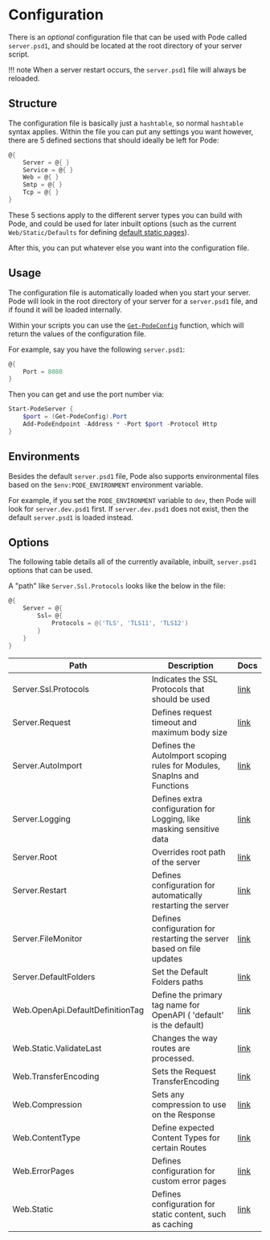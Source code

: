 # Configuration

There is an *optional* configuration file that can be used with Pode called `server.psd1`, and should be located at the root directory of your server script.

!!! note
    When a server restart occurs, the `server.psd1` file will always be reloaded.

## Structure

The configuration file is basically just a `hashtable`, so normal `hashtable` syntax applies. Within the file you can put any settings you want however, there are 5 defined sections that should ideally be left for Pode:

```powershell
@{
    Server = @{ }
    Service = @{ }
    Web = @{ }
    Smtp = @{ }
    Tcp = @{ }
}
```

These 5 sections apply to the different server types you can build with Pode, and could be used for later inbuilt options (such as the current `Web/Static/Defaults` for defining [default static pages](../Routes/Overview#default-pages)).

After this, you can put whatever else you want into the configuration file.

## Usage

The configuration file is automatically loaded when you start your server. Pode will look in the root directory of your server for a `server.psd1` file, and if found it will be loaded internally.

Within your scripts you can use the [`Get-PodeConfig`](../../Functions/Utilities/Get-PodeConfig) function, which will return the values of the configuration file.

For example, say you have the following `server.psd1`:

```powershell
@{
    Port = 8080
}
```

Then you can get and use the port number via:

```powershell
Start-PodeServer {
    $port = (Get-PodeConfig).Port
    Add-PodeEndpoint -Address * -Port $port -Protocol Http
}
```

## Environments

Besides the default `server.psd1` file, Pode also supports environmental files based on the `$env:PODE_ENVIRONMENT` environment variable.

For example, if you set the `PODE_ENVIRONMENT` variable to `dev`, then Pode will look for `server.dev.psd1` first. If `server.dev.psd1` does not exist, then the default `server.psd1` is loaded instead.

## Options

The following table details all of the currently available, inbuilt, `server.psd1` options that can be used.

A "path" like `Server.Ssl.Protocols` looks like the below in the file:

```powershell
@{
    Server = @{
        Ssl= @{
            Protocols = @('TLS', 'TLS11', 'TLS12')
        }
    }
}
```

| Path                             | Description                                                             | Docs                                                                    |
| -------------------------------- | ----------------------------------------------------------------------- | ----------------------------------------------------------------------- |
| Server.Ssl.Protocols             | Indicates the SSL Protocols that should be used                         | [link](../Certificates)                                                 |
| Server.Request                   | Defines request timeout and maximum body size                           | [link](../RequestLimits)                                                |
| Server.AutoImport                | Defines the AutoImport scoping rules for Modules, SnapIns and Functions | [link](../Scoping)                                                      |
| Server.Logging                   | Defines extra configuration for Logging, like masking sensitive data    | [link](../Logging/Overview)                                             |
| Server.Root                      | Overrides root path of the server                                       | [link](../Misc/ServerRoot)                                              |
| Server.Restart                   | Defines configuration for automatically restarting the server           | [link](../Restarting/Types/AutoRestarting)                              |
| Server.FileMonitor               | Defines configuration for restarting the server based on file updates   | [link](../Restarting/Types/FileMonitoring)                              |
| Server.DefaultFolders            | Set the Default Folders paths                                           | [link](../Routes/Utilities/StaticContent/#changing-the-default-folders) |
| Web.OpenApi.DefaultDefinitionTag | Define the primary tag name for OpenAPI ( 'default' is the default)     | [link](../OpenAPI/OpenAPI)                                              |
| Web.Static.ValidateLast          | Changes the way routes are processed.                                   | [link](../Routes/Utilities/StaticContent)                               |
| Web.TransferEncoding             | Sets the Request TransferEncoding                                       | [link](../Compression/Requests)                                         |
| Web.Compression                  | Sets any compression to use on the Response                             | [link](../Compression/Responses)                                        |
| Web.ContentType                  | Define expected Content Types for certain Routes                        | [link](../Routes/Utilities/ContentTypes)                                |
| Web.ErrorPages                   | Defines configuration for custom error pages                            | [link](../Routes/Utilities/ErrorPages)                                  |
| Web.Static                       | Defines configuration for static content, such as caching               | [link](../Routes/Utilities/StaticContent)                               |
